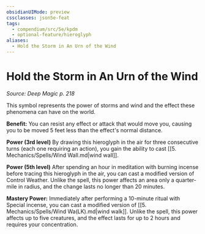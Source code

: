 ```yaml
---
obsidianUIMode: preview
cssclasses: json5e-feat
tags:
  - compendium/src/5e/kpdm
  - optional-feature/hieroglyph
aliases:
  - Hold the Storm in An Urn of the Wind
---
```

# Hold the Storm in An Urn of the Wind
*Source: Deep Magic p. 218*  

This symbol represents the power of storms and wind and the effect these phenomena can have on the world.

**Benefit:** You can resist any effect or attack that would move you, causing you to be moved 5 feet less than the effect's normal distance.

**Power (3rd level)** By drawing this hieroglyph in the air for three consecutive turns (each one requiring an action), you gain the ability to cast [[5. Mechanics/Spells/Wind Wall.md\|wind wall]].

**Power (5th level)** After spending an hour in meditation with burning incense before tracing this hieroglyph in the air, you can cast a modified version of Control Weather. Unlike the spell, this power affects an area only a quarter-mile in radius, and the change lasts no longer than 20 minutes.

**Mastery Power:** Immediately after performing a 10-minute ritual with Special incense, you can cast a modified version of [[5. Mechanics/Spells/Wind Wa(LK).md\|wind walk]]. Unlike the spell, this power affects up to five creatures, and the effect lasts for up to 2 hours and requires your concentration.

